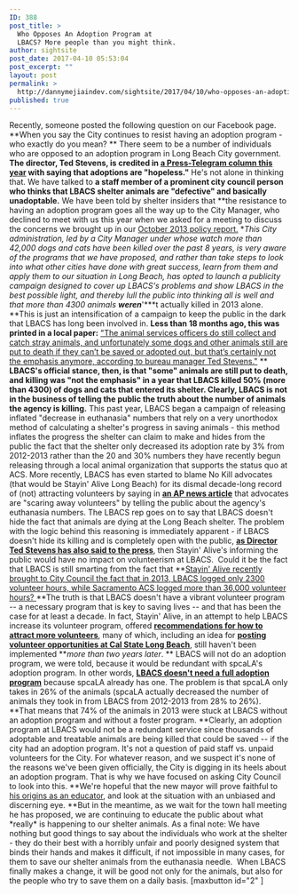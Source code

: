 ```yaml
---
ID: 388
post_title: >
  Who Opposes An Adoption Program at
  LBACS? More people than you might think.
author: sightsite
post_date: 2017-04-10 05:53:04
post_excerpt: ""
layout: post
permalink: >
  http://dannymejiaindev.com/sightsite/2017/04/10/who-opposes-an-adoption-program-at-lbacs-more-people-than-you-might-think/
published: true
---
```

Recently, someone posted the following question on our Facebook page. **When you say the City continues to resist having an adoption program - who exactly do you mean? ** There seem to be a number of individuals who are opposed to an adoption program in Long Beach City government. **The director, Ted Stevens, is credited in [a Press-Telegram column this year][1] with saying that adoptions are "hopeless."** He's not alone in thinking that. We have talked to **a staff member of a prominent city council person who thinks that LBACS shelter animals are "defective" and basically unadoptable.** We have been told by shelter insiders that **the resistance to having an adoption program goes all the way up to the City Manager, who declined to meet with us this year when we asked for a meeting to discuss the concerns we brought up in our [October 2013 policy report.][2] **This City administration, led by a City Manager under whose watch more than 42,000 dogs and cats have been killed over the past 8 years, is very aware of the programs that we have proposed, and rather than take steps to look into what other cities have done with great success, learn from them and apply them to our situation in Long Beach, has opted to launch a publicity campaign designed to cover up LBACS's problems and show LBACS in the best possible light, and thereby lull the public into thinking all is well and that more than 4300 animals ***weren****'***t actually killed in 2013 alone. **This is just an intensification of a campaign to keep the public in the dark that LBACS has long been involved in. **Less than 18 months ago, this was printed in a local paper:** ["The animal services officers do still collect and catch stray animals, and unfortunately some dogs and other animals still are put to death if they can’t be saved or adopted out, but that’s certainly not the emphasis anymore, according to bureau manager Ted Stevens."][3] ** **LBACS's official stance, then, is that "some" animals are still put to death, and killing was "not the emphasis" in a year that LBACS killed 50% (more than 4300) of dogs and cats that entered its shelter. Clearly, LBACS is not in the business of telling the public the truth about the number of animals the agency is killing.** This past year, LBACS began a campaign of releasing inflated "decrease in euthanasia" numbers that rely on a very unorthodox method of calculating a shelter's progress in saving animals - this method inflates the progress the shelter can claim to make and hides from the public the fact that the shelter only decreased its adoption rate by 3% from 2012-2013 rather than the 20 and 30% numbers they have recently begun releasing through a local animal organization that supports the status quo at ACS. More recently, LBACS has even started to blame No Kill advocates (that would be Stayin' Alive Long Beach) for its dismal decade-long record of (not) attracting volunteers by saying in **[an AP news article][4]** that advocates are "scaring away volunteers" by telling the public about the agency's euthanasia numbers. The LBACS rep goes on to say that LBACS doesn't hide the fact that animals are dying at the Long Beach shelter. The problem with the logic behind this reasoning is immediately apparent - if LBACS doesn't hide its killing and is completely open with the public, **[as Director Ted Stevens has also said to the press][5]**, then Stayin' Alive's informing the public would have no impact on volunteerism at LBACS.  Could it be the fact that LBACS is still smarting from the fact that **[Stayin' Alive recently brought to City Council the fact that in 2013, LBACS logged only 2300 volunteer hours, while Sacramento ACS logged more than 36,000 volunteer hours? ][6]**The truth is that LBACS doesn't have a vibrant volunteer program -- a necessary program that is key to saving lives -- and that has been the case for at least a decade. In fact, Stayin' Alive, in an attempt to help LBACS increase its volunteer program, offered **[recommendations for how to attract more volunteers][7]**, many of which, including an idea for **[posting volunteer opportunities at Cal State Long Beach][8]**, still haven't been implemented ***more than two years later*. ** LBACS will not do an adoption program, we were told, because it would be redundant with spcaLA's adoption program. In other words, **[LBACS doesn't need a full adoption program][9]** because spcaLA already has one. The problem is that spcaLA only takes in 26% of the animals (spcaLA actually decreased the number of animals they took in from LBACS from 2012-2013 from 28% to 26%). **That means that 74% of the animals in 2013 were stuck at LBACS without an adoption program and without a foster program. **Clearly, an adoption program at LBACS would not be a redundant service since thousands of adoptable and treatable animals are being killed that could be saved -- if the city had an adoption program. It's not a question of paid staff vs. unpaid volunteers for the City. For whatever reason, and we suspect it's none of the reasons we've been given officially, the City is digging in its heels about an adoption program. That is why we have focused on asking City Council to look into this. **We're hopeful that the new mayor will prove faithful to [his origins as an educator][10], and look at the situation with an unbiased and discerning eye. **But in the meantime, as we wait for the town hall meeting he has proposed, we are continuing to educate the public about what \*really\* is happening to our shelter animals. As a final note: We have nothing but good things to say about the individuals who work at the shelter - they do their best with a horribly unfair and poorly designed system that binds their hands and makes it difficult, if not impossible in many cases, for them to save our shelter animals from the euthanasia needle.  When LBACS finally makes a change, it will be good not only for the animals, but also for the people who try to save them on a daily basis. [maxbutton id="2" ]

 [1]: http://www.presstelegram.com/general-news/20140318/animal-euthanasia-or-no-kill-the-answer-isnt-pretty ""
 [2]: http://www.stayinalivelongbeach.org/salb-policy-report.html ""
 [3]: http://www.gazettes.com/lifestyle/pets/animal-care-department-focuses-on-providing-service/article_dcc9b0cc-ef49-11e2-bfd2-001a4bcf887a.html ""
 [4]: http://www.ocregister.com/articles/shelter-635088-pets-shelters.html ""
 [5]: http://www.gazettes.com/news/government/no-kill-policy-report-stirs-animal-shelter-passion/article_ce6a333e-30ea-11e3-be58-0019bb2963f4.html ""
 [6]: https://www.youtube.com/watch?v=4xsEoLgat4w ""
 [7]: http://www.stayinalivelongbeach.org/salb-guide-to-increasing-volunteerism.html ""
 [8]: http://www.csulb.edu/divisions/students/sld/community_service/animals/ ""
 [9]: http://www.longbeach.gov/acs/rfps_animal_care_services/rfp_faq.asp ""
 [10]: https://news.usc.edu/65789/usc-annenberg-alum-robert-garcia-elected-mayor-of-long-beach/ ""